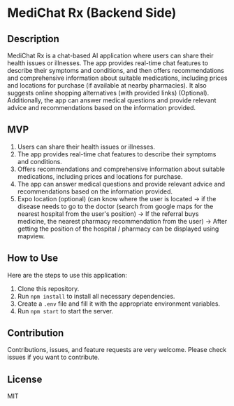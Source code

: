 # MediChat Rx (Backend Side)

## Description

MediChat Rx is a chat-based AI application where users can share their health issues or illnesses. The app provides real-time chat features to describe their symptoms and conditions, and then offers recommendations and comprehensive information about suitable medications, including prices and locations for purchase (if available at nearby pharmacies). It also suggests online shopping alternatives (with provided links) (Optional). Additionally, the app can answer medical questions and provide relevant advice and recommendations based on the information provided.

## MVP

1. Users can share their health issues or illnesses.
2. The app provides real-time chat features to describe their symptoms and conditions.
3. Offers recommendations and comprehensive information about suitable medications, including prices and locations for purchase.
4. The app can answer medical questions and provide relevant advice and recommendations based on the information provided.
5. Expo location (optional) (can know where the user is located → if the disease needs to go to the doctor (search from google maps for the nearest hospital from the user's position) → If the referral buys medicine, the nearest pharmacy recommendation from the user) → After getting the position of the hospital / pharmacy can be displayed using mapview.

## How to Use

Here are the steps to use this application:

1. Clone this repository.
2. Run `npm install` to install all necessary dependencies.
3. Create a `.env` file and fill it with the appropriate environment variables.
4. Run `npm start` to start the server.

## Contribution

Contributions, issues, and feature requests are very welcome. Please check issues if you want to contribute.

## License

MIT
